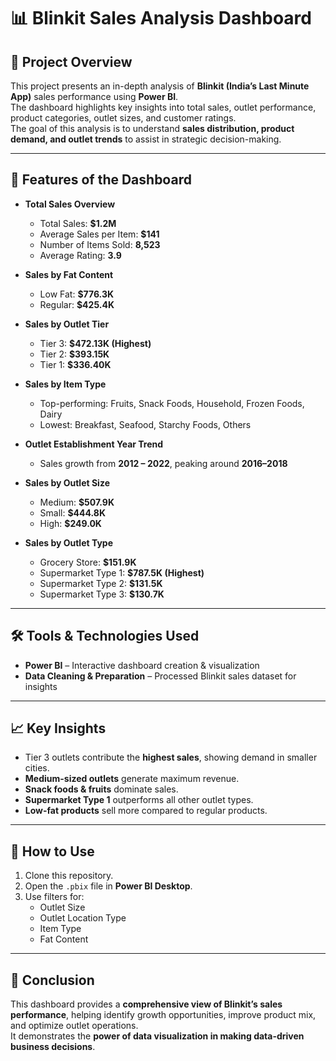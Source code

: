# 📊 Blinkit Sales Analysis Dashboard

## 📌 Project Overview  
This project presents an in-depth analysis of **Blinkit (India’s Last Minute App)** sales performance using **Power BI**.  
The dashboard highlights key insights into total sales, outlet performance, product categories, outlet sizes, and customer ratings.  
The goal of this analysis is to understand **sales distribution, product demand, and outlet trends** to assist in strategic decision-making.  

---

## 🚀 Features of the Dashboard  
- **Total Sales Overview**  
  - Total Sales: **$1.2M**  
  - Average Sales per Item: **$141**  
  - Number of Items Sold: **8,523**  
  - Average Rating: **3.9**  

- **Sales by Fat Content**  
  - Low Fat: **$776.3K**  
  - Regular: **$425.4K**  

- **Sales by Outlet Tier**  
  - Tier 3: **$472.13K (Highest)**  
  - Tier 2: **$393.15K**  
  - Tier 1: **$336.40K**  

- **Sales by Item Type**  
  - Top-performing: Fruits, Snack Foods, Household, Frozen Foods, Dairy  
  - Lowest: Breakfast, Seafood, Starchy Foods, Others  

- **Outlet Establishment Year Trend**  
  - Sales growth from **2012 – 2022**, peaking around **2016–2018**  

- **Sales by Outlet Size**  
  - Medium: **$507.9K**  
  - Small: **$444.8K**  
  - High: **$249.0K**  

- **Sales by Outlet Type**  
  - Grocery Store: **$151.9K**  
  - Supermarket Type 1: **$787.5K (Highest)**  
  - Supermarket Type 2: **$131.5K**  
  - Supermarket Type 3: **$130.7K**  

---

## 🛠️ Tools & Technologies Used  
- **Power BI** – Interactive dashboard creation & visualization  
- **Data Cleaning & Preparation** – Processed Blinkit sales dataset for insights  

---

## 📈 Key Insights  
- Tier 3 outlets contribute the **highest sales**, showing demand in smaller cities.  
- **Medium-sized outlets** generate maximum revenue.  
- **Snack foods & fruits** dominate sales.  
- **Supermarket Type 1** outperforms all other outlet types.  
- **Low-fat products** sell more compared to regular products.  

---

## 📂 How to Use  
1. Clone this repository.  
2. Open the `.pbix` file in **Power BI Desktop**.  
3. Use filters for:  
   - Outlet Size  
   - Outlet Location Type  
   - Item Type  
   - Fat Content  

---

## 📌 Conclusion  
This dashboard provides a **comprehensive view of Blinkit’s sales performance**, helping identify growth opportunities, improve product mix, and optimize outlet operations.  
It demonstrates the **power of data visualization in making data-driven business decisions**.  
